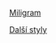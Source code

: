 [Miligram](https://milligram.io/)

[Další styly](https://blog.coursesity.com/top-bootstrap-alternatives/)
